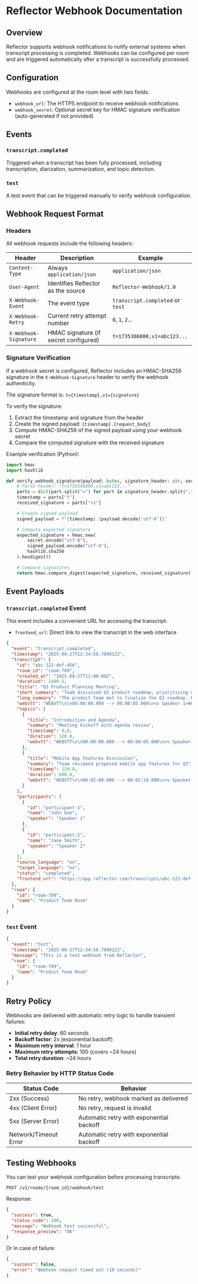 # Reflector Webhook Documentation

## Overview

Reflector supports webhook notifications to notify external systems when transcript processing is completed. Webhooks can be configured per room and are triggered automatically after a transcript is successfully processed.

## Configuration

Webhooks are configured at the room level with two fields:
- `webhook_url`: The HTTPS endpoint to receive webhook notifications
- `webhook_secret`: Optional secret key for HMAC signature verification (auto-generated if not provided)

## Events

### `transcript.completed`

Triggered when a transcript has been fully processed, including transcription, diarization, summarization, and topic detection.

### `test`

A test event that can be triggered manually to verify webhook configuration.

## Webhook Request Format

### Headers

All webhook requests include the following headers:

| Header | Description | Example |
|--------|-------------|---------|
| `Content-Type` | Always `application/json` | `application/json` |
| `User-Agent` | Identifies Reflector as the source | `Reflector-Webhook/1.0` |
| `X-Webhook-Event` | The event type | `transcript.completed` or `test` |
| `X-Webhook-Retry` | Current retry attempt number | `0`, `1`, `2`... |
| `X-Webhook-Signature` | HMAC signature (if secret configured) | `t=1735306800,v1=abc123...` |

### Signature Verification

If a webhook secret is configured, Reflector includes an HMAC-SHA256 signature in the `X-Webhook-Signature` header to verify the webhook authenticity.

The signature format is: `t={timestamp},v1={signature}`

To verify the signature:
1. Extract the timestamp and signature from the header
2. Create the signed payload: `{timestamp}.{request_body}`
3. Compute HMAC-SHA256 of the signed payload using your webhook secret
4. Compare the computed signature with the received signature

Example verification (Python):
```python
import hmac
import hashlib

def verify_webhook_signature(payload: bytes, signature_header: str, secret: str) -> bool:
    # Parse header: "t=1735306800,v1=abc123..."
    parts = dict(part.split("=") for part in signature_header.split(","))
    timestamp = parts["t"]
    received_signature = parts["v1"]

    # Create signed payload
    signed_payload = f"{timestamp}.{payload.decode('utf-8')}"

    # Compute expected signature
    expected_signature = hmac.new(
        secret.encode("utf-8"),
        signed_payload.encode("utf-8"),
        hashlib.sha256
    ).hexdigest()

    # Compare signatures
    return hmac.compare_digest(expected_signature, received_signature)
```

## Event Payloads

### `transcript.completed` Event

This event includes a convenient URL for accessing the transcript:
- `frontend_url`: Direct link to view the transcript in the web interface

```json
{
  "event": "transcript.completed",
  "timestamp": "2025-08-27T12:34:56.789012Z",
  "transcript": {
    "id": "abc-123-def-456",
    "room_id": "room-789",
    "created_at": "2025-08-27T12:00:00Z",
    "duration": 1800.5,
    "title": "Q3 Product Planning Meeting",
    "short_summary": "Team discussed Q3 product roadmap, prioritizing mobile app features and API improvements.",
    "long_summary": "The product team met to finalize the Q3 roadmap. Key decisions included...",
    "webvtt": "WEBVTT\n\n00:00:00.000 --> 00:00:05.000\n<v Speaker 1>Welcome everyone to today's meeting...",
    "topics": [
      {
        "title": "Introduction and Agenda",
        "summary": "Meeting kickoff with agenda review",
        "timestamp": 0.0,
        "duration": 120.0,
        "webvtt": "WEBVTT\n\n00:00:00.000 --> 00:00:05.000\n<v Speaker 1>Welcome everyone..."
      },
      {
        "title": "Mobile App Features Discussion",
        "summary": "Team reviewed proposed mobile app features for Q3",
        "timestamp": 120.0,
        "duration": 600.0,
        "webvtt": "WEBVTT\n\n00:02:00.000 --> 00:02:10.000\n<v Speaker 2>Let's talk about the mobile app..."
      }
    ],
    "participants": [
      {
        "id": "participant-1",
        "name": "John Doe",
        "speaker": "Speaker 1"
      },
      {
        "id": "participant-2",
        "name": "Jane Smith",
        "speaker": "Speaker 2"
      }
    ],
    "source_language": "en",
    "target_language": "en",
    "status": "completed",
    "frontend_url": "https://app.reflector.com/transcripts/abc-123-def-456"
  },
  "room": {
    "id": "room-789",
    "name": "Product Team Room"
  }
}
```

### `test` Event

```json
{
  "event": "test",
  "timestamp": "2025-08-27T12:34:56.789012Z",
  "message": "This is a test webhook from Reflector",
  "room": {
    "id": "room-789",
    "name": "Product Team Room"
  }
}
```

## Retry Policy

Webhooks are delivered with automatic retry logic to handle transient failures:

- **Initial retry delay**: 60 seconds
- **Backoff factor**: 2x (exponential backoff)
- **Maximum retry interval**: 1 hour
- **Maximum retry attempts**: 100 (covers ~24 hours)
- **Total retry duration**: ~24 hours

### Retry Behavior by HTTP Status Code

| Status Code | Behavior |
|-------------|----------|
| 2xx (Success) | No retry, webhook marked as delivered |
| 4xx (Client Error) | No retry, request is invalid |
| 5xx (Server Error) | Automatic retry with exponential backoff |
| Network/Timeout Error | Automatic retry with exponential backoff |

## Testing Webhooks

You can test your webhook configuration before processing transcripts:

```http
POST /v1/rooms/{room_id}/webhook/test
```

Response:
```json
{
  "success": true,
  "status_code": 200,
  "message": "Webhook test successful",
  "response_preview": "OK"
}
```

Or in case of failure:
```json
{
  "success": false,
  "error": "Webhook request timed out (10 seconds)"
}
```
